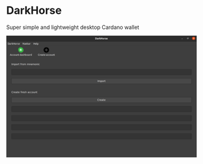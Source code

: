 DarkHorse
=========

Super simple and lightweight desktop Cardano wallet

![DarkHorseWallet](src/darkhorse/resources/DarkHorseWalletPreview.png)

